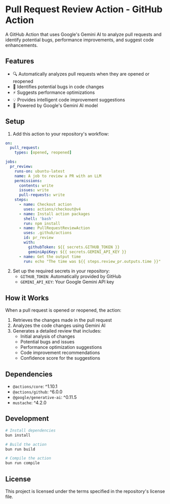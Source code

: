 # Pull Request Review Action - GitHub Action

A GitHub Action that uses Google's Gemini AI to analyze pull requests and identify potential bugs, performance improvements, and suggest code enhancements.

## Features

- 🔍 Automatically analyzes pull requests when they are opened or reopened
- 🐛 Identifies potential bugs in code changes
- ⚡ Suggests performance optimizations
- 💡 Provides intelligent code improvement suggestions
- 🤖 Powered by Google's Gemini AI model

## Setup

1. Add this action to your repository's workflow:

```yaml
on:
  pull_request:
    types: [opened, reopened]

jobs:
  pr_review:
    runs-on: ubuntu-latest
    name: A job to review a PR with an LLM
    permissions:
      contents: write
      issues: write
      pull-requests: write
    steps:
      - name: Checkout action
        uses: actions/checkout@v4
      - name: Install action packages
        shell: 'bash'
        run: npm install
      - name: PullRequestReviewAction
        uses: .github/actions
        id: pr_review
        with:
          githubToken: ${{ secrets.GITHUB_TOKEN }}
          geminiApiKey: ${{ secrets.GEMINI_API_KEY }}
      - name: Get the output time
        run: echo "The time was ${{ steps.review_pr.outputs.time }}"
```

2. Set up the required secrets in your repository:
   - `GITHUB_TOKEN`: Automatically provided by GitHub
   - `GEMINI_API_KEY`: Your Google Gemini API key

## How it Works

When a pull request is opened or reopened, the action:

1. Retrieves the changes made in the pull request
2. Analyzes the code changes using Gemini AI
3. Generates a detailed review that includes:
   - Initial analysis of changes
   - Potential bugs and issues
   - Performance optimization suggestions
   - Code improvement recommendations
   - Confidence score for the suggestions

## Dependencies

- `@actions/core`: ^1.10.1
- `@actions/github`: ^6.0.0
- `@google/generative-ai`: ^0.11.5
- `mustache`: ^4.2.0

## Development

```bash
# Install dependencies
bun install

# Build the action
bun run build

# Compile the action
bun run compile
```

## License

This project is licensed under the terms specified in the repository's license file.
